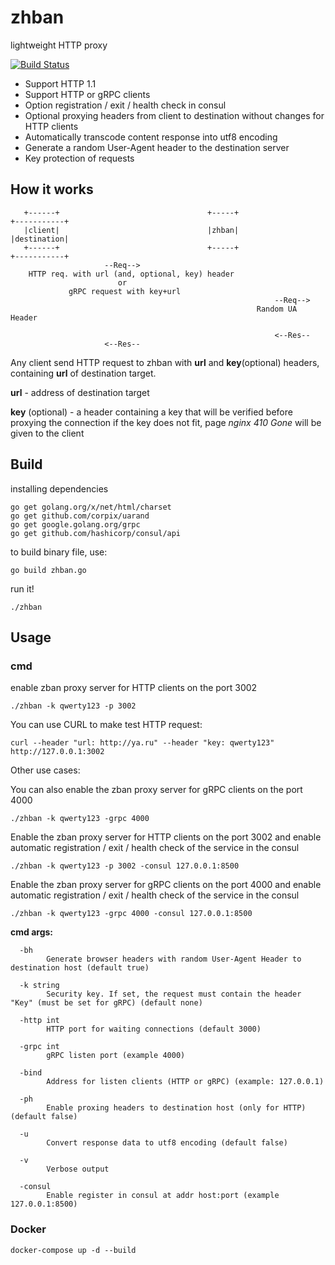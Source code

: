 # zhban
lightweight HTTP proxy

[![Build Status](https://travis-ci.com/poloten4ik100/zhban.svg?branch=master)](https://travis-ci.com/poloten4ik100/zhban)

* Support HTTP 1.1
* Support HTTP or gRPC clients
* Option registration / exit / health check in consul
* Optional proxying headers from client to destination without changes for HTTP clients
* Automatically transcode content response into utf8 encoding
* Generate a random User-Agent header to the destination server
* Key protection of requests

## How it works

```
   +------+                                 +-----+                     +-----------+
   |client|                                 |zhban|                     |destination|
   +------+                                 +-----+                     +-----------+
                     --Req-->       
    HTTP req. with url (and, optional, key) header
                        or
             gRPC request with key+url
                                                           --Req-->
                                                       Random UA Header
                                                        
                                                           <--Res--
                     <--Res--
```

Any client send HTTP request to zhban with **url** and **key**(optional) headers, containing **url** of destination target.

**url** - address of destination target

**key** (optional) - a header containing a key that will be verified before proxying the connection
if the key does not fit, page *nginx 410 Gone* will be given to the client

## Build

installing dependencies

```
go get golang.org/x/net/html/charset
go get github.com/corpix/uarand
go get google.golang.org/grpc
go get github.com/hashicorp/consul/api
```

to build binary file, use:

```
go build zhban.go
```

run it!

```
./zhban
```
## Usage

### cmd

enable zban proxy server for HTTP clients on the port 3002

```
./zhban -k qwerty123 -p 3002
```

You can use CURL to make test HTTP request:

```
curl --header "url: http://ya.ru" --header "key: qwerty123" http://127.0.0.1:3002
```

Other use cases:

You can also enable the zban proxy server for gRPC clients on the port 4000

```
./zhban -k qwerty123 -grpc 4000
```

Enable the zban proxy server for HTTP clients on the port 3002 and enable automatic registration / exit / health check of the service in the consul

```
./zhban -k qwerty123 -p 3002 -consul 127.0.0.1:8500
```

Enable the zban proxy server for gRPC clients on the port 4000 and enable automatic registration / exit / health check of the service in the consul

```
./zhban -k qwerty123 -grpc 4000 -consul 127.0.0.1:8500
```

**cmd args:**
```
  -bh
        Generate browser headers with random User-Agent Header to destination host (default true)
        
  -k string
        Security key. If set, the request must contain the header "Key" (must be set for gRPC) (default none)
        
  -http int
        HTTP port for waiting connections (default 3000)

  -grpc int
        gRPC listen port (example 4000)

  -bind
        Address for listen clients (HTTP or gRPC) (example: 127.0.0.1)
        
  -ph
        Enable proxing headers to destination host (only for HTTP) (default false)
        
  -u
        Convert response data to utf8 encoding (default false)
        
  -v    
        Verbose output

  -consul
        Enable register in consul at addr host:port (example 127.0.0.1:8500)
```

### Docker

```
docker-compose up -d --build
```
